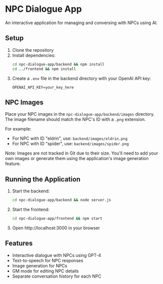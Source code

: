 # NPC Dialogue App

An interactive application for managing and conversing with NPCs using AI.

## Setup

1. Clone the repository
2. Install dependencies:
   ```bash
   cd npc-dialogue-app/backend && npm install
   cd ../frontend && npm install
   ```
3. Create a `.env` file in the backend directory with your OpenAI API key:
   ```
   OPENAI_API_KEY=your_key_here
   ```

## NPC Images

Place your NPC images in the `npc-dialogue-app/backend/images` directory. The image filename should match the NPC's ID with a `.png` extension.

For example:
- For NPC with ID "eldrin", use: `backend/images/eldrin.png`
- For NPC with ID "spider", use: `backend/images/spider.png`

Note: Images are not tracked in Git due to their size. You'll need to add your own images or generate them using the application's image generation feature.

## Running the Application

1. Start the backend:
   ```bash
   cd npc-dialogue-app/backend && node server.js
   ```

2. Start the frontend:
   ```bash
   cd npc-dialogue-app/frontend && npm start
   ```

3. Open http://localhost:3000 in your browser

## Features

- Interactive dialogue with NPCs using GPT-4
- Text-to-speech for NPC responses
- Image generation for NPCs
- GM mode for editing NPC details
- Separate conversation history for each NPC
